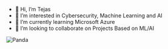 - 👋 Hi, I’m Tejas
- 👀 I’m interested in Cybersecurity, Machine Learning and AI 
- 🌱 I’m currently learning Microsoft Azure
- 💞️ I’m looking to collaborate on Projects Based on ML/AI

![Panda](https://c.tenor.com/HjWiWdQbvd0AAAAM/cute-bear.gif)
<!---
tejaswalke/tejaswalke is a ✨ special ✨ repository because its `README.md` (this file) appears on your GitHub profile.
You can click the Preview link to take a look at your changes.
--->
